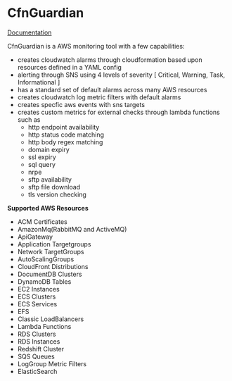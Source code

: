 # CfnGuardian

[Documentation](docs/overview.md)

CfnGuardian is a AWS monitoring tool with a few capabilities:

- creates cloudwatch alarms through cloudformation based upon resources defined in a YAML config
- alerting through SNS using 4 levels of severity [ Critical, Warning, Task, Informational ]  
- has a standard set of default alarms across many AWS resources
- creates cloudwatch log metric filters with default alarms
- creates specfic aws events with sns targets
- creates custom metrics for external checks through lambda functions such as
    - http endpoint availability
    - http status code matching 
    - http body regex matching
    - domain expiry
    - ssl expiry
    - sql query
    - nrpe
    - sftp availability
    - sftp file download
    - tls version checking

**Supported AWS Resources**
- ACM Certificates
- AmazonMq(RabbitMQ and ActiveMQ)
- ApiGateway
- Application Targetgroups
- Network TargetGroups
- AutoScalingGroups
- CloudFront Distributions
- DocumentDB Clusters
- DynamoDB Tables
- EC2 Instances
- ECS Clusters
- ECS Services
- EFS
- Classic LoadBalancers
- Lambda Functions
- RDS Clusters
- RDS Instances
- Redshift Cluster
- SQS Queues
- LogGroup Metric Filters
- ElasticSearch